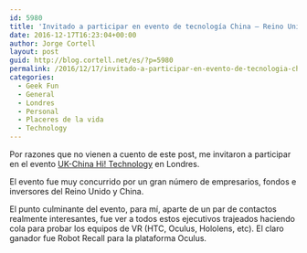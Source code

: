 ```yaml
---
id: 5980
title: 'Invitado a participar en evento de tecnología China – Reino Unido'
date: 2016-12-17T16:23:04+00:00
author: Jorge Cortell
layout: post
guid: http://blog.cortell.net/es/?p=5980
permalink: /2016/12/17/invitado-a-participar-en-evento-de-tecnologia-china-reino-unido/
categories:
  - Geek Fun
  - General
  - Londres
  - Personal
  - Placeres de la vida
  - Technology
---
```

 

Por razones que no vienen a cuento de este post, me invitaron a participar en el evento [UK-China Hi! Technology](http://www.cocoon-networks.com/in-the-press/inaugural-china-uk-hi-technology-festival-marks-launch-of-innovation-centre/) en Londres.

El evento fue muy concurrido por un gran número de empresarios, fondos e inversores del Reino Unido y China.

El punto culminante del evento, para mí, aparte de un par de contactos realmente interesantes, fue ver a todos estos ejecutivos trajeados haciendo cola para probar los equipos de VR (HTC, Oculus, Hololens, etc). El claro ganador fue Robot Recall para la plataforma Oculus.
